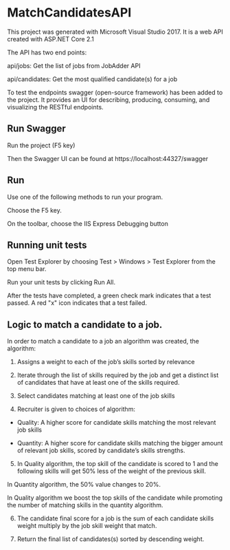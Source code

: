 # MatchCandidatesAPI

This project was generated with Microsoft Visual Studio 2017. It is a web API created with ASP.NET Core 2.1 

The API has two end points:

api/jobs: Get the list of jobs from JobAdder API

api/candidates: Get the most qualified candidate(s) for a job

To test the endpoints swagger (open-source framework) has been added to the project. 
It provides an UI for describing, producing, consuming, and visualizing the RESTful endpoints.

## Run Swagger

Run the project (F5 key)

Then the Swagger UI can be found at https://localhost:44327/swagger

## Run

Use one of the following methods to run your program.

Choose the F5 key.

On the toolbar, choose the IIS Express Debugging button

## Running unit tests

Open Test Explorer by choosing Test > Windows > Test Explorer from the top menu bar.

Run your unit tests by clicking Run All.

After the tests have completed, a green check mark indicates that a test passed. A red "x" icon indicates that a test failed.

## Logic to match a candidate to a job.

In order to match a candidate to a job an algorithm was created, the algorithm:

1.	Assigns a weight to each of the job’s skills sorted by relevance

2.	Iterate through the list of skills required by the job and get a distinct list of candidates that have at least one of the skills required.

3.	Select candidates matching at least one of the job skills

4.	Recruiter is given to choices of algorithm:

-  Quality:  A higher score for candidate skills matching the most relevant job skills

- Quantity: A higher score for candidate skills matching the bigger amount of relevant job skills, scored by candidate’s skills strengths.

5.	In Quality algorithm, the top skill of the candidate is scored to 1 and the following skills will get 50% less of the weight of the previous skill.

In Quantity algorithm, the 50% value changes to 20%. 

In Quality algorithm we boost the top skills of the candidate while promoting the number of matching skills in the quantity algorithm.

6.	The candidate final score for a job is the sum of each candidate skills weight multiply by the job skill weight that match.

7.	Return the final list of candidates(s) sorted by descending weight.
